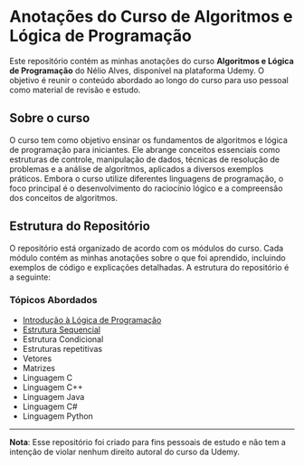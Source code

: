 # Anotações do Curso de Algoritmos e Lógica de Programação

Este repositório contém as minhas anotações do curso **Algoritmos e Lógica de Programação** do Nélio Alves, disponível na plataforma Udemy. O objetivo é reunir o conteúdo abordado ao longo do curso para uso pessoal como material de revisão e estudo.

## Sobre o curso

O curso tem como objetivo ensinar os fundamentos de algoritmos e lógica de programação para iniciantes. Ele abrange conceitos essenciais como estruturas de controle, manipulação de dados, técnicas de resolução de problemas e a análise de algoritmos, aplicados a diversos exemplos práticos. Embora o curso utilize diferentes linguagens de programação, o foco principal é o desenvolvimento do raciocínio lógico e a compreensão dos conceitos de algoritmos.

## Estrutura do Repositório

O repositório está organizado de acordo com os módulos do curso. Cada módulo contém as minhas anotações sobre o que foi aprendido, incluindo exemplos de código e explicações detalhadas. A estrutura do repositório é a seguinte:

### Tópicos Abordados

- [Introdução à Lógica de Programação](https://github.com/palomaflores/logica-de-programacao/blob/main/1.Introdu%C3%A7%C3%A3o%20%C3%A0%20programa%C3%A7%C3%A3o.md)
- [Estrutura Sequencial](https://github.com/palomaflores/logica-de-programacao/blob/main/2.%20Estrutura%20sequencial.md)
- Estrutura Condicional
- Estruturas repetitivas
- Vetores
- Matrizes
- Linguagem C
- Linguagem C++
- Linguagem Java
- Linguagem C#
- Linguagem Python

---

**Nota**: Esse repositório foi criado para fins pessoais de estudo e não tem a intenção de violar nenhum direito autoral do curso da Udemy.
